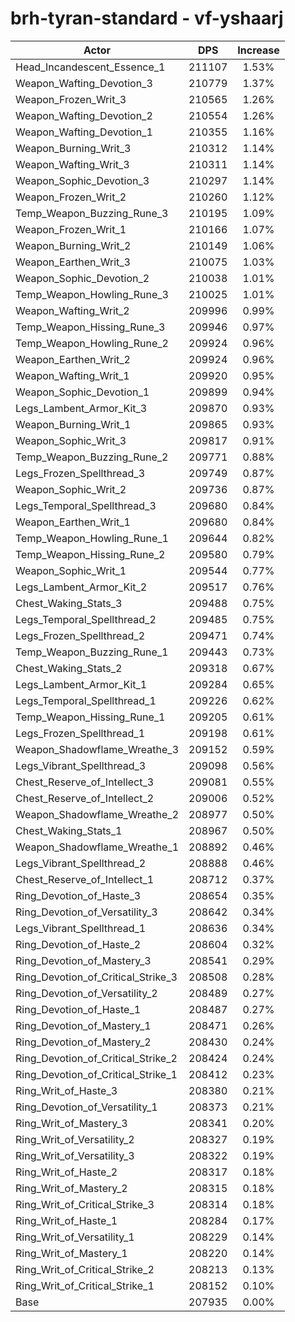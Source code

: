 # brh-tyran-standard - vf-yshaarj
| Actor | DPS | Increase |
|---|:---:|:---:|
|Head_Incandescent_Essence_1|211107|1.53%|
|Weapon_Wafting_Devotion_3|210779|1.37%|
|Weapon_Frozen_Writ_3|210565|1.26%|
|Weapon_Wafting_Devotion_2|210554|1.26%|
|Weapon_Wafting_Devotion_1|210355|1.16%|
|Weapon_Burning_Writ_3|210312|1.14%|
|Weapon_Wafting_Writ_3|210311|1.14%|
|Weapon_Sophic_Devotion_3|210297|1.14%|
|Weapon_Frozen_Writ_2|210260|1.12%|
|Temp_Weapon_Buzzing_Rune_3|210195|1.09%|
|Weapon_Frozen_Writ_1|210166|1.07%|
|Weapon_Burning_Writ_2|210149|1.06%|
|Weapon_Earthen_Writ_3|210075|1.03%|
|Weapon_Sophic_Devotion_2|210038|1.01%|
|Temp_Weapon_Howling_Rune_3|210025|1.01%|
|Weapon_Wafting_Writ_2|209996|0.99%|
|Temp_Weapon_Hissing_Rune_3|209946|0.97%|
|Temp_Weapon_Howling_Rune_2|209924|0.96%|
|Weapon_Earthen_Writ_2|209924|0.96%|
|Weapon_Wafting_Writ_1|209920|0.95%|
|Weapon_Sophic_Devotion_1|209899|0.94%|
|Legs_Lambent_Armor_Kit_3|209870|0.93%|
|Weapon_Burning_Writ_1|209865|0.93%|
|Weapon_Sophic_Writ_3|209817|0.91%|
|Temp_Weapon_Buzzing_Rune_2|209771|0.88%|
|Legs_Frozen_Spellthread_3|209749|0.87%|
|Weapon_Sophic_Writ_2|209736|0.87%|
|Legs_Temporal_Spellthread_3|209680|0.84%|
|Weapon_Earthen_Writ_1|209680|0.84%|
|Temp_Weapon_Howling_Rune_1|209644|0.82%|
|Temp_Weapon_Hissing_Rune_2|209580|0.79%|
|Weapon_Sophic_Writ_1|209544|0.77%|
|Legs_Lambent_Armor_Kit_2|209517|0.76%|
|Chest_Waking_Stats_3|209488|0.75%|
|Legs_Temporal_Spellthread_2|209485|0.75%|
|Legs_Frozen_Spellthread_2|209471|0.74%|
|Temp_Weapon_Buzzing_Rune_1|209443|0.73%|
|Chest_Waking_Stats_2|209318|0.67%|
|Legs_Lambent_Armor_Kit_1|209284|0.65%|
|Legs_Temporal_Spellthread_1|209226|0.62%|
|Temp_Weapon_Hissing_Rune_1|209205|0.61%|
|Legs_Frozen_Spellthread_1|209198|0.61%|
|Weapon_Shadowflame_Wreathe_3|209152|0.59%|
|Legs_Vibrant_Spellthread_3|209098|0.56%|
|Chest_Reserve_of_Intellect_3|209081|0.55%|
|Chest_Reserve_of_Intellect_2|209006|0.52%|
|Weapon_Shadowflame_Wreathe_2|208977|0.50%|
|Chest_Waking_Stats_1|208967|0.50%|
|Weapon_Shadowflame_Wreathe_1|208892|0.46%|
|Legs_Vibrant_Spellthread_2|208888|0.46%|
|Chest_Reserve_of_Intellect_1|208712|0.37%|
|Ring_Devotion_of_Haste_3|208654|0.35%|
|Ring_Devotion_of_Versatility_3|208642|0.34%|
|Legs_Vibrant_Spellthread_1|208636|0.34%|
|Ring_Devotion_of_Haste_2|208604|0.32%|
|Ring_Devotion_of_Mastery_3|208541|0.29%|
|Ring_Devotion_of_Critical_Strike_3|208508|0.28%|
|Ring_Devotion_of_Versatility_2|208489|0.27%|
|Ring_Devotion_of_Haste_1|208487|0.27%|
|Ring_Devotion_of_Mastery_1|208471|0.26%|
|Ring_Devotion_of_Mastery_2|208430|0.24%|
|Ring_Devotion_of_Critical_Strike_2|208424|0.24%|
|Ring_Devotion_of_Critical_Strike_1|208412|0.23%|
|Ring_Writ_of_Haste_3|208380|0.21%|
|Ring_Devotion_of_Versatility_1|208373|0.21%|
|Ring_Writ_of_Mastery_3|208341|0.20%|
|Ring_Writ_of_Versatility_2|208327|0.19%|
|Ring_Writ_of_Versatility_3|208322|0.19%|
|Ring_Writ_of_Haste_2|208317|0.18%|
|Ring_Writ_of_Mastery_2|208315|0.18%|
|Ring_Writ_of_Critical_Strike_3|208314|0.18%|
|Ring_Writ_of_Haste_1|208284|0.17%|
|Ring_Writ_of_Versatility_1|208229|0.14%|
|Ring_Writ_of_Mastery_1|208220|0.14%|
|Ring_Writ_of_Critical_Strike_2|208213|0.13%|
|Ring_Writ_of_Critical_Strike_1|208152|0.10%|
|Base|207935|0.00%|
